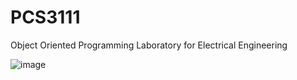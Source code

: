 # PCS3111

Object Oriented Programming Laboratory for Electrical Engineering

![image](https://github.com/Soneeca/PCS3111/assets/62733610/273383a9-f436-4776-b2a7-b41a8bf981f4)

